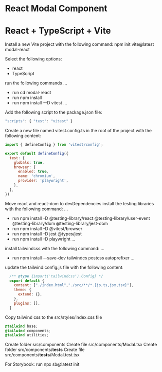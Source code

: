 # React Modal Component
# React + TypeScript + Vite

Install a new Vite project with the following command:
npm init vite@latest modal-react

Select the following options:
 - react
 - TypeScript

run the following commands
...
- run cd modal-react
- run npm  install
- run npm  install --D vitest
...

Add the following script to the package.json file:
```js
"scripts": { "test": "vitest" }
```

Create a new file named vitest.config.ts in the root of the project with the following content:

```js
import { defineConfig } from 'vitest/config';

export default defineConfig({
  test: {
    globals: true,
    browser: {
      enabled: true,
      name: 'chromium',
      provider: 'playwright',
    },
  },
})
```

Move react and react-dom to devDependencies
install the testing libraries with the following command:
...
- run npm install -D @testing-library/react @testing-library/user-event @testing-library/dom @testing-library/jest-dom
- run npm install -D @vitest/browser
- run npm install -D jest @types/jest
- run npm install -D playwright
...

install tailwindcss with the following command:
...
- run npm install --save-dev tailwindcs postcss autoprefixer
...

update the tailwind.config.js file with the following content:
```js
  /** @type {import('tailwindcss').Config} */
  export default {
    content: ["./index.html","./src/**/*.{js,ts,jsx,tsx}"],
    theme: {
      extend: {},
    },
    plugins: [],
  }
```
Copy tailwind css to the src/styles/index.css file
```css
@tailwind base;
@tailwind components;
@tailwind utilities;
```
Create folder src/components
Create file src/components/Modal.tsx
Create folder src/components/__tests__
Create file src/components/__tests__/Modal.test.tsx

For Storybook:
run npx sb@latest init